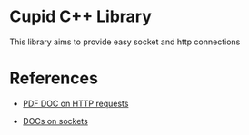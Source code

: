 # Cupid C++ Library

This library aims to provide easy socket and http connections

# References
- [PDF DOC on HTTP requests](https://github.com/Dungyichao/http_server/blob/master/doc/HTTP%20Server_%20Everything%20you%20need%20to%20know%20to%20Build%20a%20simple%20HTTP%20server%20from%20scratch_pdf2.pdf)

- [DOCs on sockets](https://pubs.opengroup.org/onlinepubs/009696699/functions/xsh_chap02_10.html)
